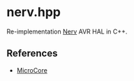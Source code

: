# nerv.hpp

Re-implementation [Nerv](https://codeberg.org/unqtd/nerv) AVR HAL in C++. 

## References

* [MicroCore](https://github.com/MCUdude/MicroCore)
